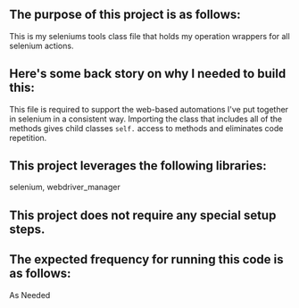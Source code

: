 ## The purpose of this project is as follows:
This is my seleniums tools class file that holds my operation wrappers for all selenium actions. 
## Here's some back story on why I needed to build this:
This file is required to support the web-based automations I've put together in selenium in a consistent way. Importing the class that includes all of the methods gives child classes `self.` access to methods and eliminates code repetition. 
## This project leverages the following libraries:
selenium, webdriver_manager
## This project does not require any special setup steps.

## The expected frequency for running this code is as follows:
As Needed